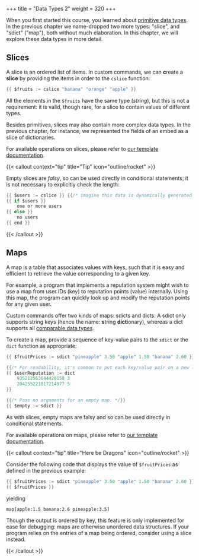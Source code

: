 +++
title = "Data Types 2"
weight = 320
+++

When you first started this course, you learned about [primitive data types](/learn/beginner/datatypes-1). In the
previous chapter we name-dropped two more types: "slice", and "sdict" ("map"), both without much elaboration.
In this chapter, we will explore these data types in more detail.

## Slices

A slice is an ordered list of items. In custom commands, we can **c**reate a **slice** by providing the items in order
to the `cslice` function:

```go
{{ $fruits := cslice "banana" "orange" "apple" }}
```

All the elements in the `$fruits` have the same type (_string_), but this is not a requirement: it is valid, though
rare, for a slice to contain values of different types.

Besides primitives, slices may also contain more complex data types. In the previous chapter, for instance, we
represented the fields of an embed as a slice of dictionaries.

For available operations on slices, please refer to [our template documentation][docs-slices].

[docs-slices]: /docs/reference/templates/syntax-and-data/#templatesslice

{{< callout context="tip" title="Tip" icon="outline/rocket" >}}

Empty slices are _falsy_, so can be used directly in conditional statements; it is not necessary to explicitly check the
length:

```go
{{ $users := cslice }} {{/* imagine this data is dynamically generated */}}
{{ if $users }}
    one or more users
{{ else }}
    no users
{{ end }}
```

{{< /callout >}}

## Maps

A map is a table that associates values with keys, such that it is easy and efficient to retrieve the value
corresponding to a given key.

For example, a program that implements a reputation system might wish to use a map from user IDs (key) to reputation
points (value) internally. Using this map, the program can quickly look up and modify the reputation points for any
given user.

Custom commands offer two kinds of maps: sdicts and dicts. A sdict only supports string keys (hence the name: **s**tring
**dict**ionary), whereas a dict supports all [comparable data types][key-types].

[key-types]: https://go.dev/blog/maps#key-types

To create a map, provide a sequence of key-value pairs to the `sdict` or the `dict` function as appropriate:

```go
{{ $fruitPrices := sdict "pineapple" 3.50 "apple" 1.50 "banana" 2.60 }}

{{/* For readability, it's common to put each key/value pair on a new line. */}}
{{ $userReputation := dict
    935212563644420158 3
    204255221017214977 5
}}

{{/* Pass no arguments for an empty map. */}}
{{ $empty := sdict }}
```

As with slices, empty maps are falsy and so can be used directly in conditional statements.

For available operations on maps, please refer to [our template documentation][docs-maps].

[docs-maps]: /docs/reference/templates/syntax-and-data/#templates-sdict

{{< callout context="tip" title="Here be Dragons" icon="outline/rocket" >}}

Consider the following code that displays the value of `$fruitPrices` as defined in the previous example:

```go
{{ $fruitPrices := sdict "pineapple" 3.50 "apple" 1.50 "banana" 2.60 }}
{{ $fruitPrices }}
```

yielding

```txt
map[apple:1.5 banana:2.6 pineapple:3.5]
```

Though the output is ordered by key, this feature is only implemented for ease for debugging: maps are otherwise
unordered data structures. If your program relies on the entries of a map being ordered, consider using a slice instead.

{{< /callout >}}
